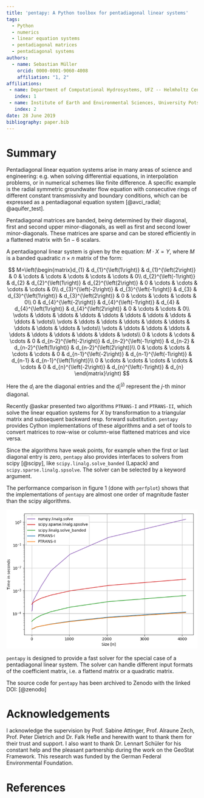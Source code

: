 ```yaml
---
title: 'pentapy: A Python toolbox for pentadiagonal linear systems'
tags:
  - Python
  - numerics
  - linear equation systems
  - pentadiagonal matrices
  - pentadiagonal systems
authors:
  - name: Sebastian Müller
    orcid: 0000-0001-9060-4008
    affiliation: "1, 2"
affiliations:
 - name: Department of Computational Hydrosystems, UFZ -- Helmholtz Centre for Environmental Research, Leipzig, Germany
   index: 1
 - name: Institute of Earth and Environmental Sciences, University Potsdam, Potsdam, Germany
   index: 2
date: 28 June 2019
bibliography: paper.bib
---
```


# Summary

Pentadiagonal linear equation systems arise in many areas of science and engineering:
e.g. when solving differential equations, in interpolation problems, or in numerical schemes like finite difference.
A specific example is the radial symmetric groundwater flow equation with
consecutive rings of different constant transmissivity and boundary conditions,
which can be expressed as a pentadiagonal equation system [@avci_radial; @aquifer_test].

Pentadiagonal matrices are banded, being determined by their diagonal,
first and second upper minor-diagonals, as well as first and second lower minor-diagonals.
These matrices are sparse and can be stored efficiently in a flattened matrix with
$5n-6$ scalars.

A pentadiagonal linear system is given by the equation: $M\cdot X = Y$, where
$M$ is a banded quadratic $n\times n$ matrix of the form:

$$
M=\left(\begin{matrix}d_{1} & d_{1}^{\left(1\right)} & d_{1}^{\left(2\right)} & 0 & \cdots & \cdots & \cdots & \cdots & \cdots & 0\\
d_{2}^{\left(-1\right)} & d_{2} & d_{2}^{\left(1\right)} & d_{2}^{\left(2\right)} & 0 & \cdots & \cdots & \cdots & \cdots & 0\\
d_{3}^{\left(-2\right)} & d_{3}^{\left(-1\right)} & d_{3} & d_{3}^{\left(1\right)} & d_{3}^{\left(2\right)} & 0 & \cdots & \cdots & \cdots & 0\\
0 & d_{4}^{\left(-2\right)} & d_{4}^{\left(-1\right)} & d_{4} & d_{4}^{\left(1\right)} & d_{4}^{\left(2\right)} & 0 & \cdots & \cdots & 0\\
\vdots & \ddots & \ddots & \ddots & \ddots & \ddots & \ddots & \ddots & \ddots & \vdots\\
\vdots & \ddots & \ddots & \ddots & \ddots & \ddots & \ddots & \ddots & \ddots & \vdots\\
\vdots & \ddots & \ddots & \ddots & \ddots & \ddots & \ddots & \ddots & \ddots & \vdots\\
0 & \cdots & \cdots & \cdots & 0 & d_{n-2}^{\left(-2\right)} & d_{n-2}^{\left(-1\right)} & d_{n-2} & d_{n-2}^{\left(1\right)} & d_{n-2}^{\left(2\right)}\\
0 & \cdots & \cdots & \cdots & \cdots & 0 & d_{n-1}^{\left(-2\right)} & d_{n-1}^{\left(-1\right)} & d_{n-1} & d_{n-1}^{\left(1\right)}\\
0 & \cdots & \cdots & \cdots & \cdots & \cdots & 0 & d_{n}^{\left(-2\right)} & d_{n}^{\left(-1\right)} & d_{n}
\end{matrix}\right)
$$

Here the $d_i$ are the diagonal entries and the $d_i^{(j)}$ represent the $j$-th minor diagonal.

Recently @askar presented two algorithms ``PTRANS-I`` and ``PTRANS-II``,
which solve the linear equation systems for $X$ by transformation to
a triangular matrix and subsequent backward resp. forward substitution.
``pentapy`` provides Cython implementations of these
algorithms and a set of tools to convert matrices to row-wise or
column-wise flattened matrices and vice versa.


Since the algorithms have weak points,
for example when the first or last diagonal entry is zero,
``pentapy`` also provides interfaces to solvers from scipy [@scipy],
like ``scipy.linalg.solve_banded`` (Lapack) and ``scipy.sparse.linalg.spsolve``.
The solver can be selected by a keyword argument.

The performance comparison in figure 1 (done with ``perfplot``) shows that the implementations
of ``pentapy`` are almost one order of magnitude faster than the scipy algorithms.

![Performance comparison of Pentapy, Lapack, Scipy and Numpy routines depending on the matrix size.](perfplot_simple.png)

``pentapy`` is designed to provide a fast solver for the special case of a
pentadiagonal linear system. The solver can handle different input
formats of the coefficient matrix, i.e. a flattend matrix or a
quadratic matrix.

The source code for ``pentapy`` has been archived to Zenodo with the linked DOI: [@zenodo]

# Acknowledgements

I acknowledge the supervision by Prof. Sabine Attinger, Prof. Alraune Zech,
Prof. Peter Dietrich and Dr. Falk Heße and herewith want to thank them for
their trust and support.
I also want to thank Dr. Lennart Schüler for his constant help and the
pleasant partnership during the work on the GeoStat Framework.
This research was funded by the German Federal Environmental Foundation.

# References
